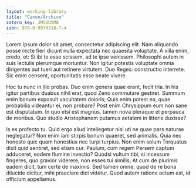 ```yaml
---
layout: working-library
title: "Canon/Archive"
zotero_key: 3M56U5M8
isbn: 978-0-9970318-7-4
---
```

Lorem ipsum dolor sit amet, consectetur adipiscing elit. Nam aliquando posse recte fieri dicunt nulla expectata nec quaesita voluptate. A villa enim, credo, et: Si ibi te esse scissem, ad te ipse venissem. Philosophi autem in suis lectulis plerumque moriuntur. Non igitur potestis voluptate omnia dirigentes aut tueri aut retinere virtutem. Duo Reges: constructio interrete. Sic enim censent, oportunitatis esse beate vivere.

Hoc tu nunc in illo probas. Duo enim genera quae erant, fecit tria. In his igitur partibus duabus nihil erat, quod Zeno commutare gestiret. Summum ením bonum exposuit vacuitatem doloris; Quis enim potest ea, quae probabilia videantur ei, non probare? Post enim Chrysippum eum non sane est disputatum. In quo etsi est magnus, tamen nova pleraque et perpauca de moribus. Quo studio Aristophanem putamus aetatem in litteris duxisse?

Is es profecto tu. Quid ergo aliud intellegetur nisi uti ne quae pars naturae neglegatur? Non enim iam stirpis bonum quaeret, sed animalis. Quia nec honesto quic quam honestius nec turpi turpius. Non enim solum Torquatus dixit quid sentiret, sed etiam cur. Paulum, cum regem Persem captum adduceret, eodem flumine invectio? Quodsi vultum tibi, si incessum fingeres, quo gravior viderere, non esses tui similis; At cum de plurimis eadem dicit, tum certe de maximis. Sed tamen omne, quod de re bona dilucide dicitur, mihi praeclare dici videtur. Quod autem ratione actum est, id officium appellamus.
